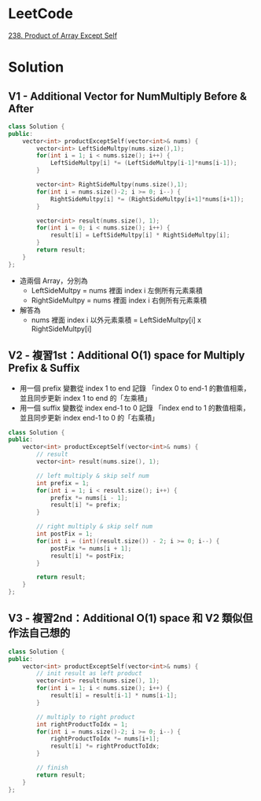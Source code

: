 # LeetCode
[238. Product of Array Except Self](https://leetcode.com/problems/product-of-array-except-self/)

# Solution
## V1 - Additional Vector for NumMultiply Before & After
```Cpp
class Solution {
public:
    vector<int> productExceptSelf(vector<int>& nums) {
        vector<int> LeftSideMultpy(nums.size(),1);
        for(int i = 1; i < nums.size(); i++) {
            LeftSideMultpy[i] *= (LeftSideMultpy[i-1]*nums[i-1]);
        }

        vector<int> RightSideMultpy(nums.size(),1);
        for(int i = nums.size()-2; i >= 0; i--) {
            RightSideMultpy[i] *= (RightSideMultpy[i+1]*nums[i+1]);
        }

        vector<int> result(nums.size(), 1);
        for(int i = 0; i < nums.size(); i++) {
            result[i] = LeftSideMultpy[i] * RightSideMultpy[i];
        }
        return result;
    }
};
```
- 造兩個 Array，分別為
	- LeftSideMultpy = nums 裡面 index i 左側所有元素乘積
	- RightSideMultpy = nums 裡面 index i 右側所有元素乘積
- 解答為
	- nums 裡面 index i 以外元素乘積 = LeftSideMultpy[i] x RightSideMultpy[i]

## V2 - 複習1st：Additional O(1) space for Multiply Prefix & Suffix
- 用一個 prefix 變數從 index 1 to end 記錄 「index 0 to end-1 的數值相乘，並且同步更新 index 1 to end 的「左乘積」
- 用一個 suffix 變數從 index end-1 to 0 記錄 「index end to 1 的數值相乘，並且同步更新 index end-1 to 0 的「右乘積」
```Cpp
class Solution {
public:
    vector<int> productExceptSelf(vector<int>& nums) {
        // result
        vector<int> result(nums.size(), 1);

        // left multiply & skip self num
        int prefix = 1;
        for(int i = 1; i < result.size(); i++) {
            prefix *= nums[i - 1];
            result[i] *= prefix;
        }

        // right multiply & skip self num
        int postFix = 1;
        for(int i = (int)(result.size()) - 2; i >= 0; i--) {
            postFix *= nums[i + 1];
            result[i] *= postFix;
        }

        return result;
    }
};
```


## V3 - 複習2nd：Additional O(1) space 和 V2 類似但作法自己想的
```Cpp
class Solution {
public:
    vector<int> productExceptSelf(vector<int>& nums) {
        // init result as left product
        vector<int> result(nums.size(), 1);
        for(int i = 1; i < nums.size(); i++) {
            result[i] = result[i-1] * nums[i-1];
        }

        // multiply to right product
        int rightProductToIdx = 1;
        for(int i = nums.size()-2; i >= 0; i--) {
            rightProductToIdx *= nums[i+1];
            result[i] *= rightProductToIdx;
        }

        // finish
        return result;
    }
};
```